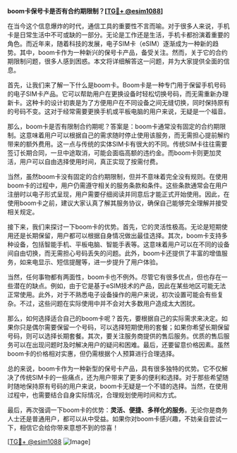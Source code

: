 **boom卡保号卡是否有合约期限制？[[TG💪+ @esim1088](https://t.me/s/esim1088)]**

在当今这个信息爆炸的时代，通信工具的重要性不言而喻。对于很多人来说，手机卡是日常生活中不可或缺的一部分。无论是工作还是生活，手机卡都扮演着重要的角色。而近年来，随着科技的发展，电子SIM卡（eSIM）逐渐成为一种新的趋势。其中，boom卡作为一种新兴的保号卡产品，备受关注。然而，关于它的合约期限制问题，很多人感到困惑。本文将详细解答这一问题，并为大家提供全面的信息。

首先，让我们来了解一下什么是boom卡。Boom卡是一种专门用于保留手机号码的电子SIM卡产品。它可以帮助用户在更换设备时轻松切换号码，而无需重新办理新卡。这种卡的设计初衷是为了方便用户在不同设备之间无缝切换，同时保持原有的号码不变。这对于经常需要更换手机或平板电脑的用户来说，无疑是一个福音。

那么，boom卡是否有限制合约期呢？答案是：boom卡通常没有固定的合约期限制。这意味着用户可以根据自己的需求随时停止使用该服务，而无需担心提前解约带来的额外费用。这一点与传统的实体SIM卡有很大的不同。传统SIM卡往往需要签订长期合同，一旦中途取消，可能会面临高额的违约金。而boom卡则更加灵活，用户可以自由选择使用时间，真正实现了按需付费。

当然，虽然boom卡没有固定的合约期限制，但并不意味着完全没有规则。在使用boom卡的过程中，用户仍需遵守相关的服务条款和条件。这些条款通常会在用户注册时以电子形式呈现，用户需要仔细阅读并同意后才能正式开始使用。因此，在使用boom卡之前，建议大家认真了解其服务协议，确保自己能够完全理解并接受相关规定。

接下来，我们来探讨一下boom卡的优势。首先，它的灵活性极高。无论是短期使用还是长期保留，用户都可以根据自身情况做出最佳选择。其次，boom卡支持多种设备，包括智能手机、平板电脑、智能手表等。这意味着用户可以在不同的设备间自由切换，而无需担心号码丢失的问题。此外，boom卡还提供了丰富的增值服务，如来电显示、短信提醒等，进一步提升了用户体验。

当然，任何事物都有两面性，boom卡也不例外。尽管它有很多优点，但也存在一些潜在的缺点。例如，由于它是基于eSIM技术的产品，因此在某些地区可能无法正常使用。此外，对于不熟悉电子设备操作的用户来说，初次设置可能会有些复杂。不过，这些问题在实际使用中并不会对大多数用户造成太大困扰。

那么，如何选择适合自己的boom卡呢？首先，要根据自己的实际需求来决定。如果你只是偶尔需要保留一个号码，可以选择短期使用的套餐；如果你希望长期保留号码，则可以选择长期套餐。其次，要关注服务商提供的售后服务。优质的售后服务可以在出现问题时及时解决用户的疑问和困难。最后，还要留意价格因素。虽然boom卡的价格相对实惠，但仍需根据个人预算进行合理选择。

总的来说，boom卡作为一种新型的保号卡产品，具有很多独特的优势。它不仅解决了传统SIM卡的一些痛点，还为用户带来了更多的便利和选择。对于那些希望随时随地保持原有号码的用户来说，boom卡无疑是一个不错的选择。当然，在使用过程中，也需要结合自身实际情况，合理规划使用时间和方式。

最后，再次强调一下boom卡的优势：**灵活、便捷、多样化的服务**。无论你是商务人士还是普通用户，都可以从中受益。如果你对boom卡感兴趣，不妨亲自尝试一下，相信它会给你带来意想不到的惊喜！

[[TG💪+ @esim1088](https://t.me/s/esim1088) ![Image](https://i.postimg.cc/4NQfJmqS/Snipaste-2025-05-13-00-14-12.png)]